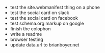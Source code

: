 - test the site.webmanifest thing on a phone
- test the social card on slack
- test the social card on facebook
- test schema.org markup on google
- finish the colophon
- write a readme
- browser testing
- update data.url to brianboyer.net
